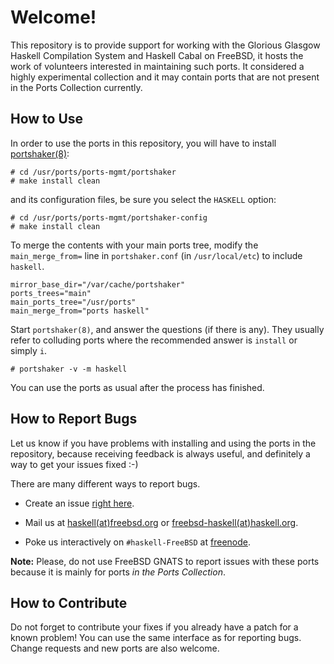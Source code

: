 Welcome!
========

This repository is to provide support for working with the Glorious
Glasgow Haskell Compilation System and Haskell Cabal on FreeBSD, it
hosts the work of volunteers interested in maintaining such ports.  It
considered a highly experimental collection and it may contain ports
that are not present in the Ports Collection currently.


How to Use
----------

In order to use the ports in this repository, you will have to install
[portshaker(8)](http://www.freshports.org/ports-mgmt/portshaker/):

    # cd /usr/ports/ports-mgmt/portshaker
    # make install clean

and its configuration files, be sure you select the `HASKELL` option:

    # cd /usr/ports/ports-mgmt/portshaker-config
    # make install clean

To merge the contents with your main ports tree, modify the
`main_merge_from=` line in `portshaker.conf` (in `/usr/local/etc`) to
include `haskell`.

    mirror_base_dir="/var/cache/portshaker"
    ports_trees="main"
    main_ports_tree="/usr/ports"
    main_merge_from="ports haskell"

Start `portshaker(8)`, and answer the questions (if there is any).  They
usually refer to colluding ports where the recommended answer is
`install` or simply `i`.

    # portshaker -v -m haskell

You can use the ports as usual after the process has finished.


How to Report Bugs
------------------

Let us know if you have problems with installing and using the ports in
the repository, because receiving feedback is always useful, and
definitely a way to get your issues fixed :-)

There are many different ways to report bugs.

- Create an issue [right
  here](https://github.com/freebsd-haskell/freebsd-haskell/issues).

- Mail us at [haskell(at)freebsd.org](mailto:haskell_at_freebsd.org) or
  [freebsd-haskell(at)haskell.org](mailto:freebsd-haskell_at_haskell.org).

- Poke us interactively on `#haskell-FreeBSD` at
  [freenode](http://www.freenode.net/).

**Note:** Please, do not use FreeBSD GNATS to report issues with these
ports because it is mainly for ports *in the Ports Collection*.


How to Contribute
-----------------

Do not forget to contribute your fixes if you already have a patch for a
known problem!  You can use the same interface as for reporting bugs.
Change requests and new ports are also welcome.
